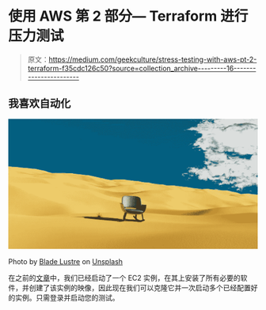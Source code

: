 # 使用 AWS 第 2 部分— Terraform 进行压力测试

> 原文：<https://medium.com/geekculture/stress-testing-with-aws-pt-2-terraform-f35cdc126c50?source=collection_archive---------16----------------------->

## 我喜欢自动化

![](img/7f0040ddd2ccda3738bde1064452f12b.png)

Photo by [Blade Lustre](https://unsplash.com/@zh9c418?utm_source=unsplash&utm_medium=referral&utm_content=creditCopyText) on [Unsplash](https://unsplash.com/t/3d-renders?utm_source=unsplash&utm_medium=referral&utm_content=creditCopyText)

在之前的[文章](/geekculture/stress-testing-with-aws-pt-1-ec2-and-amis-5b32eaa4782d)中，我们已经启动了一个 EC2 实例，在其上安装了所有必要的软件，并创建了该实例的映像，因此现在我们可以克隆它并一次启动多个已经配置好的实例。只需登录并启动您的测试。